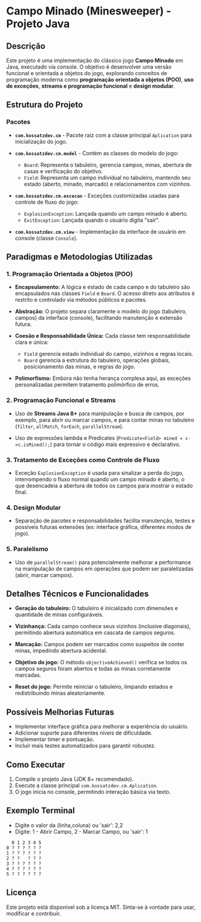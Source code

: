 # Campo Minado (Minesweeper) - Projeto Java

## Descrição

Este projeto é uma implementação do clássico jogo **Campo Minado** em Java, executado via console. O objetivo é desenvolver uma versão funcional e orientada a objetos do jogo, explorando conceitos de programação moderna como **programação orientada a objetos (POO)**, **uso de exceções**, **streams e programação funcional** e **design modular**.

## Estrutura do Projeto

### Pacotes

- **`com.kossatzdev.cm`** - Pacote raiz com a classe principal `Aplication` para inicialização do jogo.

- **`com.kossatzdev.cm.model`** - Contém as classes do modelo do jogo:
  - `Board`: Representa o tabuleiro, gerencia campos, minas, abertura de casas e verificação do objetivo.
  - `Field`: Representa um campo individual no tabuleiro, mantendo seu estado (aberto, minado, marcado) e relacionamentos com vizinhos.

- **`com.kossatzdev.cm.excecao`** - Exceções customizadas usadas para controle de fluxo do jogo:
  - `ExplosionException`: Lançada quando um campo minado é aberto.
  - `ExitException`: Lançada quando o usuário digita "sair".

- **`com.kossatzdev.cm.view`** - Implementação da interface de usuário em console (classe `Console`).

## Paradigmas e Metodologias Utilizadas

### 1. Programação Orientada a Objetos (POO)

- **Encapsulamento:** A lógica e estado de cada campo e do tabuleiro são encapsulados nas classes `Field` e `Board`. O acesso direto aos atributos é restrito e controlado via métodos públicos e pacotes.

- **Abstração:** O projeto separa claramente o modelo do jogo (tabuleiro, campos) da interface (console), facilitando manutenção e extensão futura.

- **Coesão e Responsabilidade Única:** Cada classe tem responsabilidade clara e única:
  - `Field` gerencia estado individual do campo, vizinhos e regras locais.
  - `Board` gerencia a estrutura do tabuleiro, operações globais, posicionamento das minas, e regras do jogo.

- **Polimorfismo:** Embora não tenha herança complexa aqui, as exceções personalizadas permitem tratamento polimórfico de erros.

### 2. Programação Funcional e Streams

- Uso de **Streams Java 8+** para manipulação e busca de campos, por exemplo, para abrir ou marcar campos, e para contar minas no tabuleiro (`filter`, `allMatch`, `forEach`, `parallelStream`).

- Uso de expressões lambda e Predicates (`Predicate<Field> mined = c->c.isMined();`) para tornar o código mais expressivo e declarativo.

### 3. Tratamento de Exceções como Controle de Fluxo

- Exceção `ExplosionException` é usada para sinalizar a perda do jogo, interrompendo o fluxo normal quando um campo minado é aberto, o que desencadeia a abertura de todos os campos para mostrar o estado final.

### 4. Design Modular

- Separação de pacotes e responsabilidades facilita manutenção, testes e possíveis futuras extensões (ex: interface gráfica, diferentes modos de jogo).

### 5. Paralelismo

- Uso de `parallelStream()` para potencialmente melhorar a performance na manipulação de campos em operações que podem ser paralelizadas (abrir, marcar campos).

## Detalhes Técnicos e Funcionalidades

- **Geração do tabuleiro:** O tabuleiro é inicializado com dimensões e quantidade de minas configuráveis.

- **Vizinhança:** Cada campo conhece seus vizinhos (inclusive diagonais), permitindo abertura automática em cascata de campos seguros.

- **Marcação:** Campos podem ser marcados como suspeitos de conter minas, impedindo abertura acidental.

- **Objetivo do jogo:** O método `objectiveAchieved()` verifica se todos os campos seguros foram abertos e todas as minas corretamente marcadas.

- **Reset do jogo:** Permite reiniciar o tabuleiro, limpando estados e redistribuindo minas aleatoriamente.

## Possíveis Melhorias Futuras

- Implementar interface gráfica para melhorar a experiência do usuário.
- Adicionar suporte para diferentes níveis de dificuldade.
- Implementar timer e pontuação.
- Incluir mais testes automatizados para garantir robustez.

## Como Executar

1. Compile o projeto Java (JDK 8+ recomendado).
2. Execute a classe principal `com.kossatzdev.cm.Aplication`.
3. O jogo inicia no console, permitindo interação básica via texto.

## Exemplo Terminal

- Digite o valor da (linha,coluna) ou 'sair': 2,2
- Digite: 1 - Abrir Campo, 2 - Marcar Campo, ou 'sair': 1
```
  0 1 2 3 4 5
0 ? ? ? ? ? ?
1 ? ? ? ? ? ?
2 ? ?   ? ? ?
3 ? ? ? ? ? ?
4 ? ? ? ? ? ?
5 ? ? ? ? ? ?
```

## Licença

Este projeto está disponível sob a licença MIT. Sinta-se à vontade para usar, modificar e contribuir.
